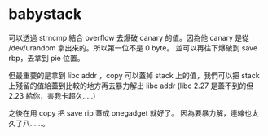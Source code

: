 # babystack
可以透過 strncmp 結合 overflow 去爆破 canary 的值。因為他 canary 是從 /dev/urandom 拿出來的。所以第一位不是 0 byte。
並可以再往下爆破到 save rbp，去拿到 pie 位置。

但最重要的是拿到 libc addr ，copy 可以蓋掉 stack 上的值，我們可以把 stack 上殘留的值給蓋到比較的地方再去暴力解出 libc addr (libc 2.27 是蓋不到的但 2.23 給你，害我卡超久.....)

之後在用 copy 把 save rip 蓋成 onegadget 就好了。
因為要暴力解，連線也太久了八......。
